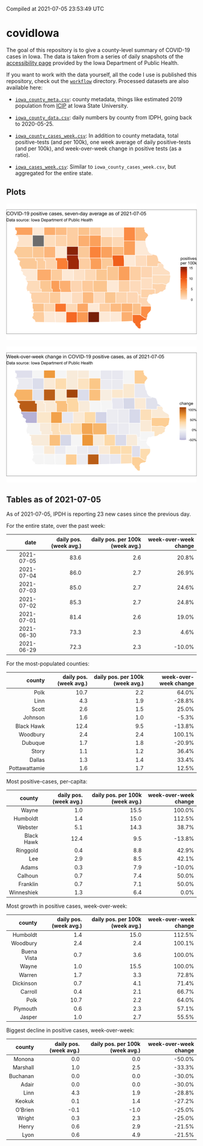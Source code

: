 Compiled at 2021-07-05 23:53:49 UTC

<!-- README.md is generated from README.Rmd. Please edit that file -->

# covidIowa

<!-- badges: start -->

<!-- badges: end -->

The goal of this repository is to give a county-level summary of
COVID-19 cases in Iowa. The data is taken from a series of daily
snapshots of the [accessibility
page](https://coronavirus.iowa.gov/pages/access) provided by the Iowa
Department of Public Health.

If you want to work with the data yourself, all the code I use is
published this repository, check out the [`workflow`](workflow)
directory. Processed datasets are also available here:

  - [`iowa_county_meta.csv`](https://raw.githubusercontent.com/ijlyttle/covidIowa/master/workflow/data/99-publish/iowa_county_meta.csv):
    county metadata, things like estimated 2019 population from
    [ICIP](https://www.icip.iastate.edu/tables/population/counties-estimates)
    at Iowa State University.

  - [`iowa_county_data.csv`](https://raw.githubusercontent.com/ijlyttle/covidIowa/master/workflow/data/99-publish/iowa_county_data.csv):
    daily numbers by county from IDPH, going back to 2020-05-25.

  - [`iowa_county_cases_week.csv`](https://raw.githubusercontent.com/ijlyttle/covidIowa/master/workflow/data/99-publish/iowa_county_data.csv):
    In addition to county metadata, total positive-tests (and per 100k),
    one week average of daily positive-tests (and per 100k), and
    week-over-week change in positive tests (as a ratio).

  - [`iowa_cases_week.csv`](https://raw.githubusercontent.com/ijlyttle/covidIowa/master/workflow/data/99-publish/iowa_cases_week.csv):
    Similar to `iowa_county_cases_week.csv`, but aggregated for the
    entire state.

## Plots

![](workflow/data/99-publish/iowa_cases.png)

![](workflow/data/99-publish/iowa_change.png)

## Tables as of 2021-07-05

As of 2021-07-05, IPDH is reporting 23 new cases since the previous day.

For the entire state, over the past week:

|       date | daily pos. (week avg.) | daily pos. per 100k (week avg.) | week-over-week change |
| ---------: | ---------------------: | ------------------------------: | --------------------: |
| 2021-07-05 |                   83.6 |                             2.6 |                 20.8% |
| 2021-07-04 |                   86.0 |                             2.7 |                 26.9% |
| 2021-07-03 |                   85.0 |                             2.7 |                 24.6% |
| 2021-07-02 |                   85.3 |                             2.7 |                 24.8% |
| 2021-07-01 |                   81.4 |                             2.6 |                 19.0% |
| 2021-06-30 |                   73.3 |                             2.3 |                  4.6% |
| 2021-06-29 |                   72.3 |                             2.3 |               \-10.0% |

For the most-populated counties:

|        county | daily pos. (week avg.) | daily pos. per 100k (week avg.) | week-over-week change |
| ------------: | ---------------------: | ------------------------------: | --------------------: |
|          Polk |                   10.7 |                             2.2 |                 64.0% |
|          Linn |                    4.3 |                             1.9 |               \-28.8% |
|         Scott |                    2.6 |                             1.5 |                 25.0% |
|       Johnson |                    1.6 |                             1.0 |                \-5.3% |
|    Black Hawk |                   12.4 |                             9.5 |               \-13.8% |
|      Woodbury |                    2.4 |                             2.4 |                100.1% |
|       Dubuque |                    1.7 |                             1.8 |               \-20.9% |
|         Story |                    1.1 |                             1.2 |                 36.4% |
|        Dallas |                    1.3 |                             1.4 |                 33.4% |
| Pottawattamie |                    1.6 |                             1.7 |                 12.5% |

Most positive-cases, per-capita:

|     county | daily pos. (week avg.) | daily pos. per 100k (week avg.) | week-over-week change |
| ---------: | ---------------------: | ------------------------------: | --------------------: |
|      Wayne |                    1.0 |                            15.5 |                100.0% |
|   Humboldt |                    1.4 |                            15.0 |                112.5% |
|    Webster |                    5.1 |                            14.3 |                 38.7% |
| Black Hawk |                   12.4 |                             9.5 |               \-13.8% |
|   Ringgold |                    0.4 |                             8.8 |                 42.9% |
|        Lee |                    2.9 |                             8.5 |                 42.1% |
|      Adams |                    0.3 |                             7.9 |               \-10.0% |
|    Calhoun |                    0.7 |                             7.4 |                 50.0% |
|   Franklin |                    0.7 |                             7.1 |                 50.0% |
| Winneshiek |                    1.3 |                             6.4 |                  0.0% |

Most growth in positive cases, week-over-week:

|      county | daily pos. (week avg.) | daily pos. per 100k (week avg.) | week-over-week change |
| ----------: | ---------------------: | ------------------------------: | --------------------: |
|    Humboldt |                    1.4 |                            15.0 |                112.5% |
|    Woodbury |                    2.4 |                             2.4 |                100.1% |
| Buena Vista |                    0.7 |                             3.6 |                100.0% |
|       Wayne |                    1.0 |                            15.5 |                100.0% |
|      Warren |                    1.7 |                             3.3 |                 72.8% |
|   Dickinson |                    0.7 |                             4.1 |                 71.4% |
|     Carroll |                    0.4 |                             2.1 |                 66.7% |
|        Polk |                   10.7 |                             2.2 |                 64.0% |
|    Plymouth |                    0.6 |                             2.3 |                 57.1% |
|      Jasper |                    1.0 |                             2.7 |                 55.5% |

Biggest decline in positive cases, week-over-week:

|   county | daily pos. (week avg.) | daily pos. per 100k (week avg.) | week-over-week change |
| -------: | ---------------------: | ------------------------------: | --------------------: |
|   Monona |                    0.0 |                             0.0 |               \-50.0% |
| Marshall |                    1.0 |                             2.5 |               \-33.3% |
| Buchanan |                    0.0 |                             0.0 |               \-30.0% |
|    Adair |                    0.0 |                             0.0 |               \-30.0% |
|     Linn |                    4.3 |                             1.9 |               \-28.8% |
|   Keokuk |                    0.1 |                             1.4 |               \-27.2% |
|  O’Brien |                  \-0.1 |                           \-1.0 |               \-25.0% |
|   Wright |                    0.3 |                             2.3 |               \-25.0% |
|    Henry |                    0.6 |                             2.9 |               \-21.5% |
|     Lyon |                    0.6 |                             4.9 |               \-21.5% |
